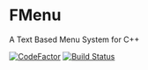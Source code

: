 # FMenu
A Text Based Menu System for C++

[![CodeFactor](https://www.codefactor.io/repository/github/frazzer951/fmenu/badge)](https://www.codefactor.io/repository/github/frazzer951/fmenu)
[![Build Status](https://travis-ci.com/Frazzer951/FMenu.svg?branch=main)](https://travis-ci.com/Frazzer951/FMenu)
